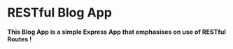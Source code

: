 # RESTful Blog App

**This Blog App is a simple Express App that emphasises on use of RESTful Routes !**
